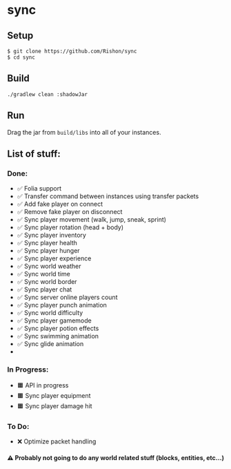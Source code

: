 # sync

## Setup

```
$ git clone https://github.com/Rishon/sync
$ cd sync
```

## Build

``
./gradlew clean :shadowJar
``

## Run

Drag the jar from ``build/libs`` into all of your instances.

## List of stuff:

### Done:

- ✅ Folia support
- ✅ Transfer command between instances using transfer packets
- ✅ Add fake player on connect
- ✅ Remove fake player on disconnect
- ✅ Sync player movement (walk, jump, sneak, sprint)
- ✅ Sync player rotation (head + body)
- ✅ Sync player inventory
- ✅ Sync player health
- ✅ Sync player hunger
- ✅ Sync player experience
- ✅ Sync world weather
- ✅ Sync world time
- ✅ Sync world border
- ✅ Sync player chat
- ✅ Sync server online players count
- ✅ Sync player punch animation
- ✅ Sync world difficulty
- ✅ Sync player gamemode
- ✅ Sync player potion effects
- ✅ Sync swimming animation
- ✅ Sync glide animation
-

### In Progress:

- 🟧 API in progress
- 🟧 Sync player equipment
- 🟧 Sync player damage hit

### To Do:

- ❌ Optimize packet handling

#### ⚠️ Probably not going to do any world related stuff (blocks, entities, etc...)